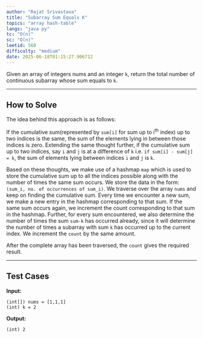 ```yaml
---
author: "Rajat Srivastava"
title: "Subarray Sum Equals K"
topics: "array hash-table"
langs: "java py"
tc: "O(n)"
sc: "O(n)"
leetid: 560
difficulty: "medium"
date: 2025-06-18T01:15:27.906712
---
```


Given an array of integers nums and an integer `k`, return the total number of continuous subarray whose sum equals to `k`.

---
## How to Solve

The idea behind this approach is as follows: 

If the cumulative sum(represented by `sum[i]` for sum up to i<sup>th</sup> index) up to two indices is the same, 
the sum of the elements lying in between those indices is zero. 
Extending the same thought further, if the cumulative sum up to two indices, say `i` and `j` is at a difference of `k` 
i.e. `if sum[i] - sum[j] = k`, the sum of elements lying between indices `i` and `j` is `k`.

Based on these thoughts, we make use of a hashmap `map` which is used to store the cumulative sum up to all the indices possible along with the number of times the same sum occurs. 
We store the data in the form: `(sum_i, no. of occurrences of sum_i)`. 
We traverse over the array `nums` and keep on finding the cumulative sum. 
Every time we encounter a new sum, we make a new entry in the hashmap corresponding to that sum. 
If the same sum occurs again, we increment the count corresponding to that sum in the hashmap. 
Further, for every sum encountered, we also determine the number of times the sum `sum-k` has occurred already, 
since it will determine the number of times a subarray with sum `k` has occurred up to the current index. 
We increment the `count` by the same amount.

After the complete array has been traversed, the `count` gives the required result.

---
## Test Cases

**Input:**

    (int[]) nums = [1,1,1]
    (int) k = 2

**Output:**

    (int) 2
